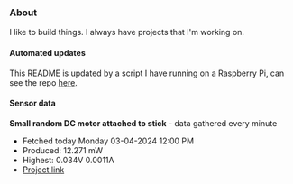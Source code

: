### About
I like to build things. I always have projects that I'm working on.

#### Automated updates
This README is updated by a script I have running on a Raspberry Pi, can see the repo [here](https://github.com/jdc-cunningham/raspi-git-repo-updater).

#### Sensor data


**Small random DC motor attached to stick** - data gathered every minute
- Fetched today Monday 03-04-2024 12:00 PM
- Produced: 12.271 mW
- Highest: 0.034V 0.0011A
- [Project link](https://github.com/jdc-cunningham/turbine-raspi)
